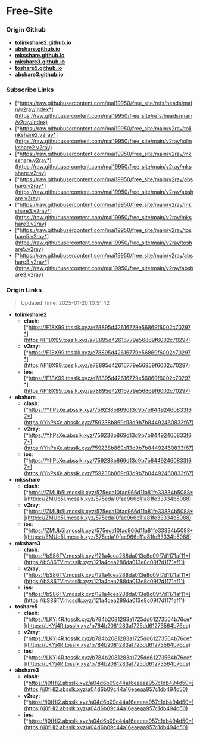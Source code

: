 # Free-Site

### Origin Github

- [**tolinkshare2.github.io**](https://github.com/tolinkshare2/tolinkshare2.github.io)
- [**abshare.github.io**](https://github.com/abshare/abshare.github.io)
- [**mksshare.github.io**](https://github.com/mksshare/mksshare.github.io)
- [**mkshare3.github.io**](https://github.com/mkshare3/mkshare3.github.io)
- [**toshare5.github.io**](https://github.com/toshare5/toshare5.github.io)
- [**abshare3.github.io**](https://github.com/abshare3/abshare3.github.io)

### Subscribe Links

- [*https://raw.githubusercontent.com/mai19950/free_site/refs/heads/main/v2ray/index*](https://raw.githubusercontent.com/mai19950/free_site/refs/heads/main/v2ray/index)
- [*https://raw.githubusercontent.com/mai19950/free_site/main/v2ray/tolinkshare2.v2ray*](https://raw.githubusercontent.com/mai19950/free_site/main/v2ray/tolinkshare2.v2ray)
- [*https://raw.githubusercontent.com/mai19950/free_site/main/v2ray/mksshare.v2ray*](https://raw.githubusercontent.com/mai19950/free_site/main/v2ray/mksshare.v2ray)
- [*https://raw.githubusercontent.com/mai19950/free_site/main/v2ray/abshare.v2ray*](https://raw.githubusercontent.com/mai19950/free_site/main/v2ray/abshare.v2ray)
- [*https://raw.githubusercontent.com/mai19950/free_site/main/v2ray/mkshare3.v2ray*](https://raw.githubusercontent.com/mai19950/free_site/main/v2ray/mkshare3.v2ray)
- [*https://raw.githubusercontent.com/mai19950/free_site/main/v2ray/toshare5.v2ray*](https://raw.githubusercontent.com/mai19950/free_site/main/v2ray/toshare5.v2ray)
- [*https://raw.githubusercontent.com/mai19950/free_site/main/v2ray/abshare3.v2ray*](https://raw.githubusercontent.com/mai19950/free_site/main/v2ray/abshare3.v2ray)

### Origin Links

> Updated Time: 2025-01-20 10:51:42

- **tolinkshare2**
  - **clash**: [*https://F18X99.tosslk.xyz/e78895d42616779e56869f6002c70297*](https://F18X99.tosslk.xyz/e78895d42616779e56869f6002c70297)
  - **v2ray**: [*https://F18X99.tosslk.xyz/e78895d42616779e56869f6002c70297*](https://F18X99.tosslk.xyz/e78895d42616779e56869f6002c70297)
  - **ios**: [*https://F18X99.tosslk.xyz/e78895d42616779e56869f6002c70297*](https://F18X99.tosslk.xyz/e78895d42616779e56869f6002c70297)
- **abshare**
  - **clash**: [*https://YhPsXe.absslk.xyz/759238b869d13d9b7b84492460833f67*](https://YhPsXe.absslk.xyz/759238b869d13d9b7b84492460833f67)
  - **v2ray**: [*https://YhPsXe.absslk.xyz/759238b869d13d9b7b84492460833f67*](https://YhPsXe.absslk.xyz/759238b869d13d9b7b84492460833f67)
  - **ios**: [*https://YhPsXe.absslk.xyz/759238b869d13d9b7b84492460833f67*](https://YhPsXe.absslk.xyz/759238b869d13d9b7b84492460833f67)
- **mksshare**
  - **clash**: [*https://ZMUb5I.mcsslk.xyz/575eda10fac966d11a81fe33334b5088*](https://ZMUb5I.mcsslk.xyz/575eda10fac966d11a81fe33334b5088)
  - **v2ray**: [*https://ZMUb5I.mcsslk.xyz/575eda10fac966d11a81fe33334b5088*](https://ZMUb5I.mcsslk.xyz/575eda10fac966d11a81fe33334b5088)
  - **ios**: [*https://ZMUb5I.mcsslk.xyz/575eda10fac966d11a81fe33334b5088*](https://ZMUb5I.mcsslk.xyz/575eda10fac966d11a81fe33334b5088)
- **mkshare3**
  - **clash**: [*https://bS86TV.mcsslk.xyz/121a4cea288da013e8c09f7d1171af11*](https://bS86TV.mcsslk.xyz/121a4cea288da013e8c09f7d1171af11)
  - **v2ray**: [*https://bS86TV.mcsslk.xyz/121a4cea288da013e8c09f7d1171af11*](https://bS86TV.mcsslk.xyz/121a4cea288da013e8c09f7d1171af11)
  - **ios**: [*https://bS86TV.mcsslk.xyz/121a4cea288da013e8c09f7d1171af11*](https://bS86TV.mcsslk.xyz/121a4cea288da013e8c09f7d1171af11)
- **toshare5**
  - **clash**: [*https://LKYj4R.tosslk.xyz/b784b2081283a1725dd61273564b76ce*](https://LKYj4R.tosslk.xyz/b784b2081283a1725dd61273564b76ce)
  - **v2ray**: [*https://LKYj4R.tosslk.xyz/b784b2081283a1725dd61273564b76ce*](https://LKYj4R.tosslk.xyz/b784b2081283a1725dd61273564b76ce)
  - **ios**: [*https://LKYj4R.tosslk.xyz/b784b2081283a1725dd61273564b76ce*](https://LKYj4R.tosslk.xyz/b784b2081283a1725dd61273564b76ce)
- **abshare3**
  - **clash**: [*https://j0fHi2.absslk.xyz/a04d6b09c44a16eaeaa957c1db494d50*](https://j0fHi2.absslk.xyz/a04d6b09c44a16eaeaa957c1db494d50)
  - **v2ray**: [*https://j0fHi2.absslk.xyz/a04d6b09c44a16eaeaa957c1db494d50*](https://j0fHi2.absslk.xyz/a04d6b09c44a16eaeaa957c1db494d50)
  - **ios**: [*https://j0fHi2.absslk.xyz/a04d6b09c44a16eaeaa957c1db494d50*](https://j0fHi2.absslk.xyz/a04d6b09c44a16eaeaa957c1db494d50)
